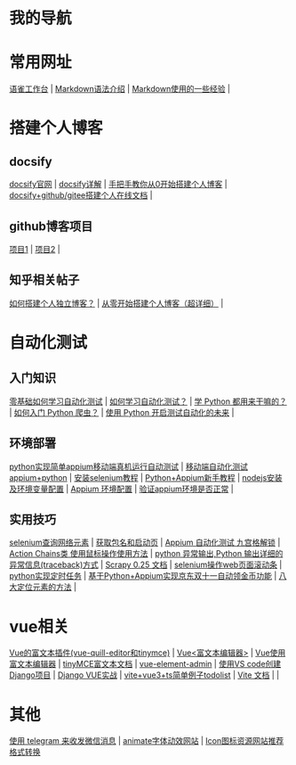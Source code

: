 # 我的导航
# 常用网址
[语雀工作台](https://www.yuque.com/dashboard) |
[Markdown语法介绍](https://blog.csdn.net/afei__/article/details/80717153) |
[Markdown使用的一些经验](https://zhuanlan.zhihu.com/p/139609492?from_voters_page=true&ivk_sa=1024320u) |

# 搭建个人博客
## docsify
[docsify官网](https://docsify.js.org/#/zh-cn/quickstart) |
[docsify详解](https://blog.csdn.net/liyou123456789/article/details/124504727) |
[手把手教你从0开始搭建个人博客](https://blog.csdn.net/guoguo527/article/details/121759507) |
[docsify+github/gitee搭建个人在线文档](https://blog.csdn.net/Mark_md/article/details/121457115) |
## github博客项目
[项目1](https://github.com/jcc/blog) |
[项目2](https://github.com/biaochenxuying/blog-vue-typescript) |
## 知乎相关帖子
[如何搭建个人独立博客？](https://www.zhihu.com/question/20463581/answer/1376167152) |
[从零开始搭建个人博客（超详细）](https://zhuanlan.zhihu.com/p/102592286) |
# 自动化测试
## 入门知识
[零基础如何学习自动化测试](https://zhuanlan.zhihu.com/p/28605447) |
[如何学习自动化测试？](https://www.zhihu.com/question/22211535) |
[学 Python 都用来干嘛的？](https://www.zhihu.com/question/34098079) |
[如何入门 Python 爬虫？](https://www.zhihu.com/question/20899988/answer/783269460) |
[使用 Python 开启测试自动化的未来](https://zhuanlan.zhihu.com/p/107861057) |
## 环境部署
[python实现简单appium移动端真机运行自动测试](https://www.cnblogs.com/szmcn/p/7090070.html) |
[移动端自动化测试appium+python](https://blog.csdn.net/sinat_28263953/article/details/89477985) |
[安装selenium教程](https://www.cnblogs.com/yuer02/p/11905605.html) |
[Python+Appium新手教程](https://www.jb51.net/article/209859.htm) |
[nodejs安装及环境变量配置](https://zhuanlan.zhihu.com/p/86241466) |
[Appium 环境配置](https://www.cnblogs.com/shenh/p/11758917.html) |
[验证appium环境是否正常](https://www.cnblogs.com/lv-lxz/p/11170492.html) |
## 实用技巧
[selenium查询网络元素](https://www.selenium.dev/zh-cn/documentation/webdriver/elements/finders/) |
[获取包名和启动页](https://www.cnblogs.com/by-dream/p/5157308.html) |
[Appium 自动化测试 九宫格解锁](https://blog.csdn.net/u010454117/article/details/122934431) |
[Action Chains类 使用鼠标操作使用方法](https://www.cnblogs.com/zhen9436/p/14012115.html) |
[python 异常输出,Python 输出详细的异常信息(traceback)方式](https://blog.csdn.net/weixin_33309433/article/details/116169119) |
[Scrapy 0.25 文档](https://scrapy-chs.readthedocs.io/zh_CN/latest/index.html) |
[selenium操作web页面滚动条](https://www.cnblogs.com/ronyjay/p/12928598.html) |
[python实现定时任务](https://www.jianshu.com/p/b77d934cc252) |
[基于Python+Appium实现京东双十一自动领金币功能](https://www.mianshigee.com/note/detail/42054kmo/) |
[八大定位元素的方法](https://blog.csdn.net/m0_61655732/article/details/120958520) |
# vue相关
[Vue的富文本插件(vue-quill-editor和tinymce)](https://www.cnblogs.com/qingfengyuan/p/14239754.html) |
[Vue<富文本编辑器>](https://www.jianshu.com/p/ad02e71a4fae) |
[Vue使用富文本编辑器](https://zhuanlan.zhihu.com/p/43416702) |
[tinyMCE富文本文档](http://tinymce.ax-z.cn/) |
[vue-element-admin](https://panjiachen.gitee.io/vue-element-admin-site/zh/) |
[使用VS code创建Django项目](https://www.cnblogs.com/LuckyZLi/p/9812838.html) |
[Django VUE实战](https://www.cnblogs.com/wodeboke-y/p/13922109.html?ivk_sa=1024320u) |
[vite+vue3+ts简单例子todolist](https://blog.csdn.net/jason_renyu/article/details/123211625?spm=1001.2014.3001.5502) |
[Vite 文档](https://vitejs.cn/guide/#scaffolding-your-first-vite-project) |
|
# 其他
[使用 telegram 来收发微信消息](https://www.iszy.cc/posts/ehforwarderbot/) |
[animate字体动效网站](https://animate.style/) |
[Icon图标资源网站推荐](https://zhuanlan.zhihu.com/p/434666282)
[格式转换](https://www.aconvert.com/)

